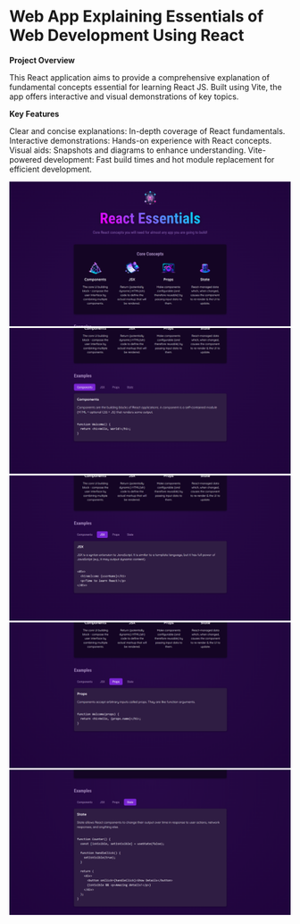 # Web App Explaining Essentials of Web Development Using React

**Project Overview**

This React application aims to provide a comprehensive explanation of fundamental concepts essential for learning React JS. Built using Vite, the app offers interactive and visual demonstrations of key topics.

**Key Features**

Clear and concise explanations: In-depth coverage of React fundamentals.
Interactive demonstrations: Hands-on experience with React concepts.
Visual aids: Snapshots and diagrams to enhance understanding.
Vite-powered development: Fast build times and hot module replacement for efficient development.

![snapshot_1](app-snapshots/react-app_1.png)
![snapshot_2](app-snapshots/react-app_2.png)
![snapshot_3](app-snapshots/react-app_3.png)
![snapshot_4](app-snapshots/react-app_4.png)
![snapshot_5](app-snapshots/react-app_5.png)

